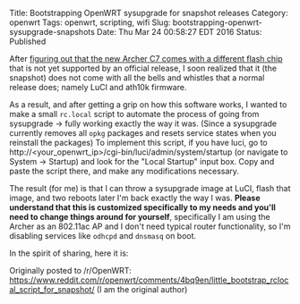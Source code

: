 Title: Bootstrapping OpenWRT sysupgrade for snapshot releases
Category: openwrt
Tags: openwrt, scripting, wifi
Slug: bootstrapping-openwrt-sysupgrade-snapshots
Date: Thu Mar 24 00:58:27 EDT 2016
Status: Published

After [figuring out that the new Archer C7 comes with a different flash chip](https://www.reddit.com/r/openwrt/comments/4aukq9/help_archer_c7_v2_not_reachable_on_19216811_after/) that is not yet supported by an official release, I soon realized that it (the snapshot) does not come with all the bells and whistles that a normal release does; namely LuCI and ath10k firmware.

As a result, and after getting a grip on how this software works, I wanted to make a small `rc.local` script to automate the process of going from sysupgrade -> fully working exactly the way it was. (Since a sysupgrade currently removes all `opkg` packages and resets service states when you reinstall the packages) To implement this script, if you have luci, go to http://<your_openwrt_ip>/cgi-bin/luci/admin/system/startup (or navigate to System -> Startup) and look for the "Local Startup" input box. Copy and paste the script there, and make any modifications necessary. 

The result (for me) is that I can throw a sysupgrade image at LuCI, flash that image, and two reboots later I'm back exactly the way I was. **Please understand that this is customized specifically to my needs and you'll need to change things around for yourself**, specifically I am using the Archer as an 802.11ac AP and I don't need typical router functionality, so I'm disabling services like `odhcpd` and `dnsmasq` on boot. 

In the spirit of sharing, here it is: 

<script src="https://gist.github.com/xenithorb/720c85fe1afafb135419.js"></script>

Originally posted to /r/OpenWRT: <https://www.reddit.com/r/openwrt/comments/4bq9en/little_bootstrap_rclocal_script_for_snapshot/> (I am the original author)
